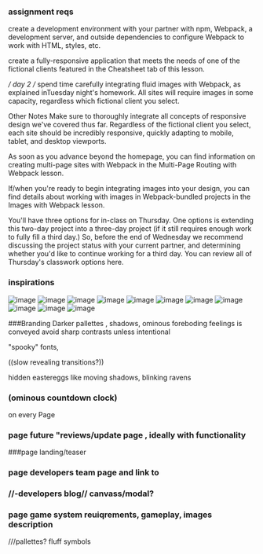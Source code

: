### assignment reqs
create a development environment with your partner with npm, Webpack, a development server, and outside dependencies to configure Webpack to work with HTML, styles, etc.

create a fully-responsive application that meets the needs of one of the fictional clients featured in the Cheatsheet tab of this lesson.



*/ day 2 /*
spend time carefully integrating fluid images with Webpack, as explained inTuesday night's homework. All sites will require images in some capacity, regardless which fictional client you select.

Other Notes
Make sure to thoroughly integrate all concepts of responsive design we've covered thus far. Regardless of the fictional client you select, each site should be incredibly responsive, quickly adapting to mobile, tablet, and desktop viewports.

As soon as you advance beyond the homepage, you can find information on creating multi-page sites with Webpack in the Multi-Page Routing with Webpack lesson.

If/when you're ready to begin integrating images into your design, you can find details about working with images in Webpack-bundled projects in the Images with Webpack lesson.

You'll have three options for in-class on Thursday. One options is extending this two-day project into a three-day project (if it still requires enough work to fully fill a third day.) So, before the end of Wednesday we recommend discussing the project status with your current partner, and determining whether you'd like to continue working for a third day. You can review all of Thursday's classwork options here.



### inspirations
![image ](https://github.com/amcgladd/creepy-forest/blob/master/img/images-1.JPG)
![image ](https://github.com/amcgladd/creepy-forest/blob/master/img/images-2.JPG)
![image ](https://github.com/amcgladd/creepy-forest/blob/master/img/images-3.JPG)
![image ](https://github.com/amcgladd/creepy-forest/blob/master/img/images-4.JPG)
![image ](https://github.com/amcgladd/creepy-forest/blob/master/img/images-5.JPG)
![image ](https://github.com/amcgladd/creepy-forest/blob/master/img/images-6.JPG)
![image ](https://github.com/amcgladd/creepy-forest/blob/master/img/images-7.JPG)
![image ](https://github.com/amcgladd/creepy-forest/blob/master/img/images-8.JPG)
![image ](https://github.com/amcgladd/creepy-forest/blob/master/img/images-9.JPG)
![image ](https://github.com/amcgladd/creepy-forest/blob/master/img/images-10.JPG)
![image ](https://github.com/amcgladd/creepy-forest/blob/master/img/images-11.JPG)


###Branding
 Darker pallettes , shadows, ominous foreboding feelings is conveyed
 avoid sharp contrasts unless intentional

 "spooky" fonts,

 ((slow revealing transitions?))

 hidden eastereggs  like moving shadows, blinking ravens

### (ominous countdown clock)
  on every Page

### page future "reviews/update page , ideally with functionality

###page landing/teaser

### page developers team page and link to
### //-developers blog// canvass/modal?
### page game system reuiqrements, gameplay, images description

 ///pallettes?
fluff symbols

